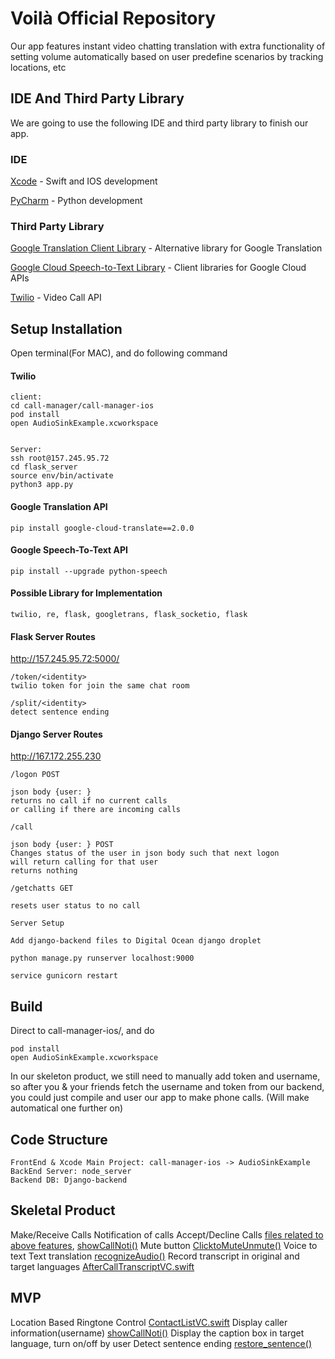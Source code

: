 # Voilà Official Repository

Our app features instant video chatting translation with extra functionality of setting volume automatically based on user predefine scenarios by tracking locations, etc


## IDE And Third Party Library

We are going to use the following IDE and third party library to finish our app.

### IDE

[Xcode](https://developer.apple.com/xcode/) - Swift and IOS development

[PyCharm](https://www.jetbrains.com/pycharm/) - Python development

### Third Party Library

[Google Translation Client Library](https://cloud.google.com/translate/docs/reference/libraries/v3/overview-v3) - Alternative library for Google Translation

[Google Cloud Speech-to-Text Library](https://cloud.google.com/speech-to-text/docs/reference/libraries) - Client libraries for Google Cloud APIs

[Twilio](https://www.twilio.com/docs/libraries) - Video Call API

## Setup Installation 

Open terminal(For MAC), and do following command

#### Twilio

```
client:
cd call-manager/call-manager-ios
pod install
open AudioSinkExample.xcworkspace


Server:
ssh root@157.245.95.72
cd flask_server
source env/bin/activate
python3 app.py
```

#### Google Translation API

```
pip install google-cloud-translate==2.0.0
```

#### Google Speech-To-Text API

```
pip install --upgrade python-speech
```

#### Possible Library for Implementation

```
twilio, re, flask, googletrans, flask_socketio, flask
```

#### Flask Server Routes
http://157.245.95.72:5000/

```
/token/<identity>
twilio token for join the same chat room

/split/<identity>
detect sentence ending

```

#### Django Server Routes
http://167.172.255.230

```
/logon POST

json body {user: }
returns no call if no current calls
or calling if there are incoming calls

/call

json body {user: } POST
Changes status of the user in json body such that next logon
will return calling for that user
returns nothing

/getchatts GET

resets user status to no call

Server Setup

Add django-backend files to Digital Ocean django droplet

python manage.py runserver localhost:9000

service gunicorn restart
```

## Build

Direct to call-manager-ios/, and do

```
pod install
open AudioSinkExample.xcworkspace
```

In our skeleton product, we still need to manually add token and username, so after you & your friends fetch the username and token from our backend, you could just compile and user our app to make phone calls. (Will make automatical one further on)

## Code Structure

```
FrontEnd & Xcode Main Project: call-manager-ios -> AudioSinkExample
BackEnd Server: node_server
Backend DB: Django-backend
```

## Skeletal Product
Make/Receive Calls
Notification of calls
Accept/Decline Calls
[files related to above features](https://github.com/call-manager/call-manager/blob/master/call-manager-ios/AudioSinkExample/ContactProfileViewController.swift), [showCallNoti()](https://github.com/call-manager/call-manager/blob/master/call-manager-ios/AudioSinkExample/ContactListVC.swift)
Mute button
[ClicktoMuteUnmute()](https://github.com/call-manager/call-manager/blob/master/call-manager-ios/AudioSinkExample/ChatRoomVC.swift)
Voice to text
Text translation
[recognizeAudio()](https://github.com/call-manager/call-manager/blob/master/call-manager-ios/AudioSinkExample/ChatRoomVC.swift)
Record transcript in original and target languages
[AfterCallTranscriptVC.swift](https://github.com/call-manager/call-manager/blob/master/call-manager-ios/AudioSinkExample/AfterCallTranscriptVC.swift)

## MVP
Location Based Ringtone Control
[ContactListVC.swift](https://github.com/call-manager/call-manager/commit/8426abf34a365e7fbad9d82e55e84b66b03efcfd)
Display caller information(username) 
[showCallNoti()](https://github.com/call-manager/call-manager/blob/master/call-manager-ios/AudioSinkExample/ContactListVC.swift)
Display the caption box in target language, turn on/off by user
Detect sentence ending
[restore_sentence()](https://github.com/call-manager/call-manager/blob/master/backend/app.py)


